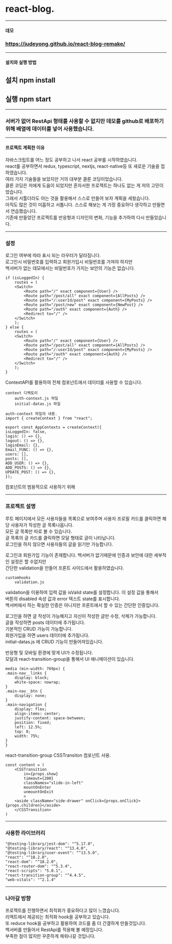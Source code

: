 # react-blog.

---

#### 데모
### https://judeyong.github.io/react-blog-remake/

---

#### 설치와 실행 방법

## 설치 npm install

## 실행 npm start

---

### 서버가 없어 RestApi 형태를 사용할 수 없지만 데모를 github로 배포하기 위해 배열에 데이터를 넣어 사용했습니다.

---

#### 프로젝트 계획한 이유

자바스크립트를 어느 정도 공부하고 나서 react 공부를 시작하였습니다.  
react를 공부하면서 redux, typescript, nextjs, react-native등 또 새로운 기술을 접하였습니다.  
여러 가지 기술들을 보았지만 거의 대부분 클론 코딩이었습니다.  
클론 코딩은 저에게 도움이 되었지만 혼자서한 프로젝트는 하나도 없는 게 저의 고민이었습니다.  
그래서 서툴더라도 아는 것을 활용해서 스스로 만들어 보자 계획을 세웠습니다.  
아직도 많은 것이 미흡하고 서툽니다. 스스로 해보는 게 가장 중요하다 생각하고 만들면서 연습했습니다.  
기존에 만들었던 프로젝트를 반응형과 디자인의 변화, 기능을 추가하여 다시 만들었습니다.

---

### 설정

로그인 여부에 따라 표시 되는 라우터가 달라짐니다.  
로그인시 비밀번호를 입력하고 회원가입시 비밀번호를 가져야 하지만  
백서버가 없는 데모에서는 비밀번호가 가지는 보안의 기능은 없습니다.

    if (isLoggedIn) {
        routes = (
        <Switch>
            <Route path="/" exact component={User} />
            <Route path="/post/all" exact component={AllPosts} />
            <Route path="/:userId/post" exact component={MyPosts} />
            <Route path="/post/new" exact component={NewPost} />
            <Route path="/auth" exact component={Auth} />
            <Redirect to="/" />
        </Switch>
        );
    } else {
        routes = (
        <Switch>
            <Route path="/" exact component={User} />
            <Route path="/post/all" exact component={AllPosts} />
            <Route path="/:userId/post" exact component={MyPosts} />
            <Route path="/auth" exact component={Auth} />
            <Redirect to="/" />
        </Switch>
        );
    }

ContextAPI를 활용하여 전체 컴포넌트에서 데이터를 사용할 수 있습니다.

    context 디렉토리
        auth-context.js 파일
        initial-datas.js 파일

    auth-context 파일의 내용.
    import { createContext } from "react";

    export const AppContexts = createContext({
    isLoggedIn: false,
    login: () => {},
    logout: () => {},
    loginEmail: {},
    Email_FUNC: () => {},
    users: [],
    posts: [],
    ADD_USER: () => {},
    ADD_POSTS: () => {},
    UPDATE_POST: () => {},
    });

컴포넌트의 범용적으로 사용하기 위해


---

### 프로젝트 설명

루트 페이지에서 모든 사용자들을 목록으로 보여주며 사용자 프로필 카드를 클릭하면 해당 사용자가 작성한 글 목록나옵니다.   
모든 글 목록만 따로 볼 수 있습니다.   
글 목록의 글 카드를 클릭하면 모달 형태로 글이 나타납니다.   
로그인을 하지 않으면 사용자들의 글을 읽기만 가능합니다.   

로그인과 회원가입 기능이 존재합니다. 백서버가 없기때문에 인증과 보안에 대한 세부적인 설정은 할 수없지만   
간단한 validation을 만들어 프론트 사이드에서 활용하였습니다.

    customhooks
        validation.js

validation을 이용하여 입력 값을 isValid state를 설정합니다. 이 설정 값을 통해서   
버튼의 disabled 속성 값과 error 텍스트 state를 표시합니다.   
백서버에서 하는 확실한 인증은 아니지만 프론트에서 할 수 있는 간단한 인증입니다.   

로그인을 하면 글 작성이 가능해지고 자신이 작성한 글만 수정, 삭제가 가능합니다.   
글을 작성하면 posts 데이터에 추가됩니다.   
기본적인 CRUD 가능이 가능합니다.   
회원가입을 하면 users 데이터에 추가됩니다.   
initial-datas.js 에 CRUD 기능이 만들어져있습니다.   

반응형 및 모바일 환경에 맞게 UI가 수정됩니다.  
모달과 react-transition-group을 통해서 UI 애니메이션이 있습니다.

    media (min-width: 769px) {
    .main-nav__links {
        display: block;
        white-space: nowrap;
    }
    .main-nav__btn {
        display: none;
    }
    .main-navigation {
        display: flex;
        align-items: center;
        justify-content: space-between;
        position: fixed;
        left: 12.5%;
        top: 0;
        width: 75%;
    }
    }

react-transition-group CSSTransiton 컴포넌트 사용.

    const content = (
        <CSSTransition
            in={props.show}
            timeout={200}
            classNames="slide-in-left"
            mountOnEnter
            unmountOnExit
            >
        <aside className="side-drawer" onClick={props.onClick}>{props.children}</aside>
        </CSSTransition>
    )


---

### 사용한 라이브러리

    "@testing-library/jest-dom": "^5.17.0",
    "@testing-library/react": "^13.4.0",
    "@testing-library/user-event": "^13.5.0",
    "react": "^18.2.0",
    "react-dom": "^18.2.0",
    "react-router-dom": "^5.3.4",
    "react-scripts": "5.0.1",
    "react-transition-group": "^4.4.5",
    "web-vitals": "^2.1.4"

---

### 나아갈 방향

프로젝트를 진행하면서 최적화가 중요하다고 많이 느꼈습니다.  
리액트에서 제공되는 최적화 hook을 공부하고 있습니다.  
또 reduce hook을 공부하고 활용하여 코드를 좀 더 간결하게 만들것입니다.   
백서버를 만들어서 RestApi를 적용해 볼 예정입니다.   
부족한 점이 많지만 꾸준하게 채워나갈 것입니다.   
